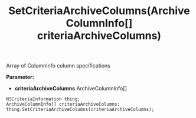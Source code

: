 ﻿---
uid: crmscript_ref_NSCriteriaInformation_SetCriteriaArchiveColumns
title: SetCriteriaArchiveColumns(ArchiveColumnInfo[] criteriaArchiveColumns)
intellisense: NSCriteriaInformation.SetCriteriaArchiveColumns
keywords: NSCriteriaInformation, GetCriteriaArchiveColumns
so.topic: reference
---

Array of ColumnInfo column specifications

**Parameter:** 
 - **criteriaArchiveColumns** ArchiveColumnInfo[]

```crmscript
NSCriteriaInformation thing;
ArchiveColumnInfo[] criteriaArchiveColumns;
thing.SetCriteriaArchiveColumns(criteriaArchiveColumns);
```

